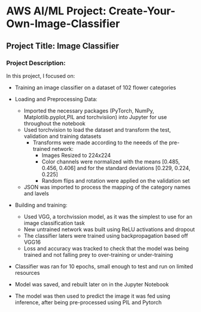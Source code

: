 # AWS AI/ML Project: Create-Your-Own-Image-Classifier

## Project Title: Image Classifier

### Project Description:
In this project, I focused on:

- Training an image classifier on a dataset of 102 flower categories

- Loading and Preprocessing Data:
  - Imported the necessary packages (PyTorch, NumPy, Matplotlib.pyplot,PIL and torchvisiion) into Jupyter for use throughout the notebook
  - Used torchvision to load the dataset and transform the test, validation and training datasets
    - Transforms were made according to the neeeds of the pre-trained network:
      -  Images Resized to 224x224
      -  Color channels were normalized with the means [0.485, 0.456, 0.406] and for the standard deviations [0.229, 0.224, 0.225]
      -  Random flips and rotation were applied on the validation set
  - JSON was imported to process the mapping of the category names and lavels
 
  
- Building and training:
  - Used VGG, a torchvission model, as it was the simplest to use for an image classification task
  - New untrained network was built using ReLU activations and dropout
  - The classifier laters were trained using backpropagation based off VGG16
  - Loss and accuracy was tracked to check that the model was being trained and not falling prey to over-training or under-training

- Classifier was ran for 10 epochs, small enough to test and run on limited resources

- Model was saved, and rebuilt later on in the Jupyter Notebook

- The model was then used to predict the image it was fed using inference, after being pre-processed using PIL and Pytorch
